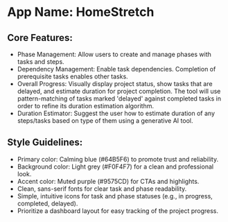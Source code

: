 # **App Name**: HomeStretch

## Core Features:

- Phase Management: Allow users to create and manage phases with tasks and steps.
- Dependency Management: Enable task dependencies. Completion of prerequisite tasks enables other tasks.
- Overall Progress: Visually display project status, show tasks that are delayed, and estimate duration for project completion. The tool will use pattern-matching of tasks marked 'delayed' against completed tasks in order to refine its duration estimation algorithm.
- Duration Estimator: Suggest the user how to estimate duration of any steps/tasks based on type of them using a generative AI tool.

## Style Guidelines:

- Primary color: Calming blue (#64B5F6) to promote trust and reliability.
- Background color: Light grey (#F0F4F7) for a clean and professional look.
- Accent color: Muted purple (#9575CD) for CTAs and highlights.
- Clean, sans-serif fonts for clear task and phase readability.
- Simple, intuitive icons for task and phase statuses (e.g., in progress, completed, delayed).
- Prioritize a dashboard layout for easy tracking of the project progress.